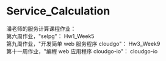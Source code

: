 # Service_Calculation
潘老师的服务计算课程作业：  
第六周作业，"selpg"： Hw1_Week5  
第九周作业，"开发简单 web 服务程序 cloudgo"： Hw3_Week9  
第十一周作业，"编程 web 应用程序 cloudgo-io"： cloudgo-io  
